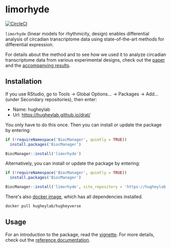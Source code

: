 # limorhyde

[![CircleCI](https://circleci.com/gh/hugheylab/limorhyde.svg?style=shield)](https://circleci.com/gh/hugheylab/limorhyde)

`limorhyde` (linear models for rhythmicity, design) enables differential analysis of circadian transcriptome data using state-of-the-art methods for differential expression.

For details about the method and to see how we used it to analyze circadian transcriptome data from various experimental designs, check out the [paper](https://doi.org/10.1177/0748730418813785) and the [accompanying results](https://doi.org/10.6084/m9.figshare.5945569).

## Installation

If you use RStudio, go to Tools -> Global Options... -> Packages -> Add... (under Secondary repositories), then enter:

- Name: hugheylab
- Url: https://hugheylab.github.io/drat/

You only have to do this once. Then you can install or update the package by entering:

```R
if (!requireNamespace('BiocManager', quietly = TRUE))
  install.packages('BiocManager')

BiocManager::install('limorhyde')
```

Alternatively, you can install or update the package by entering:

```R
if (!requireNamespace('BiocManager', quietly = TRUE))
  install.packages('BiocManager')

BiocManager::install('limorhyde', site_repository = 'https://hugheylab.github.io/drat/')
```

There's also [docker image](https://hub.docker.com/r/hugheylab/hugheyverse), which has all dependencies installed.

```bash
docker pull hugheylab/hugheyverse
```

## Usage

For an introduction to the package, read the [vignette](articles/introduction.html). For more details, check out the [reference documentation](reference/index.html).
